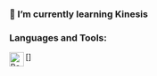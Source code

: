 ### 🥦 I’m currently learning Kinesis

### Languages and Tools:
[<img align="left" alt="Bash" width="26px" src="![1200px-Bash_Logo_Colored svg_](https://user-images.githubusercontent.com/106376020/170678288-6ce5af1c-890f-4ece-9bdf-e561448ba12e.png)
"/>]

<!--
**nontapat-s/nontapat-s** is a ✨ _special_ ✨ repository because its `README.md` (this file) appears on your GitHub profile.

Here are some ideas to get you started:

- 🔭 I’m currently working on ...
- 🌱 I’m currently learning ...
- 👯 I’m looking to collaborate on ...
- 🤔 I’m looking for help with ...
- 💬 Ask me about ...
- 📫 How to reach me: ...
- 😄 Pronouns: ...
- ⚡ Fun fact: ...
-->
